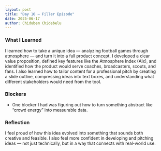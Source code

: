 ```yaml
---
layout: post
title: "Day 16 – Filler Episode"
date: 2025-06-17
author: Chidubem Chidebelu
---
```


### What I Learned
I learned how to take a unique idea — analyzing football games through atmosphere — and turn it into a full product concept. I developed a clear value proposition, defined key features like the Atmosphere Index (AIx), and identified how the product would serve coaches, broadcasters, scouts, and fans. I also learned how to tailor content for a professional pitch by creating a slide outline, compressing ideas into text boxes, and understanding what different stakeholders would need from the tool.


### Blockers
- One blocker I had was figuring out how to turn something abstract like “crowd energy” into measurable data.

### Reflection
I feel proud of how this idea evolved into something that sounds both creative and feasible. I also feel more confident in developing and pitching ideas — not just technically, but in a way that connects with real-world use. 
